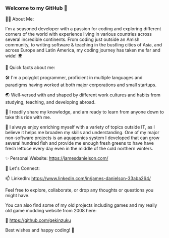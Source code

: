 ### Welcome to my GitHub 👋

🧑‍💻 About Me:

I'm a seasoned developer with a passion for coding and exploring different corners of the world with experience living in various countries across several incredible continents. From coding just outside an Amish community, to writing software & teaching in the bustling cities of Asia, and across Europe and Latin America, my coding journey has taken me far and wide! 🌍 

🚀 Quick facts about me:

🛠️ I'm a polyglot programmer, proficient in multiple languages and paradigms having worked at both major corporations and small startups.

🌏  Well-versed with and shaped by different work cultures and habits from studying, teaching, and developing abroad.

👥 I readily share my knowledge, and am ready to learn from anyone down to take this ride with me.

🔭 I always enjoy enriching myself with a variety of topics outside IT, as I believe it helps me broaden my skills and understanding. One of my major non-software projects is an aquaponics system I developed that can grow several hundred fish and provide me enough fresh greens to have have fresh lettuce every day even in the middle of the cold northern winters.

✨ Personal Website: https://jamesdanielson.com/

💬 Let's Connect:

📫 LinkedIn: https://www.linkedin.com/in/james-danielson-33aba264/

Feel free to explore, collaborate, or drop any thoughts or questions you might have.

You can also find some of my old projects including games and my really old game modding website from 2008 here:

🌟 https://github.com/gekinzuku

Best wishes and happy coding! 👋
<!--
**geekylink/geekylink** is a ✨ _special_ ✨ repository because its `README.md` (this file) appears on your GitHub profile.

Here are some ideas to get you started:

- 🔭 I’m currently working on ...
- 🌱 I’m currently learning ...
- 👯 I’m looking to collaborate on ...
- 🤔 I’m looking for help with ...
- 💬 Ask me about ...
- 📫 How to reach me: ...
- 😄 Pronouns: ...
- ⚡ Fun fact: ...
-->
